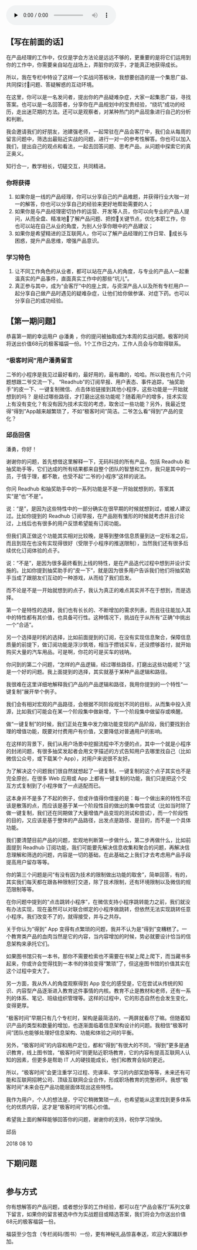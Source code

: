 <audio id="audio" title="产品会客厅 |  千万级用户的产品是如何打造的？" controls="" preload="none"><source id="mp3" src="https://static001.geekbang.org/resource/audio/d9/7f/d9936c1e819089145f891c7ab9ce6e7f.mp3"></audio>

## 【写在前面的话】

在产品经理的工作中，仅仅是学会方法论是远远不够的，更重要的是将它们运用到你的工作中，你需要亲自站在战场上，弄脏你的双手，才能真正地获得成长。

所以，我在专栏中特设了这样一个实战问答板块，我想要创造的是一个集思广益、共同探讨问题、答疑解惑的互动环境。

在这里，你可以是一名发问者，提出你的产品疑难杂症，大家一起集思广益，寻找答案。也可以是一名回答者，分享你在产品规划中的宝贵经验，“绕坑”成功的经历，走出迷茫期的方法。还可以是观察者，对某种热门的产品现象进行自己的分析和判断。

我会邀请我们的好朋友，池建强老师，一起常驻在产品会客厅中，我们会从每周的留言问题中，筛选出最贴近实战的问题，进行一对一的参考性解答。你也可以加入我们，提出自己的观点和看法，一起去回答问题、思考产品，从问题中探索它的真正奥义。

知行合一，教学相长，切磋交互，共同精进。

### 你将获得

1. 如果你是一线的产品经理，你可以分享自己的产品难题，并获得行业大咖一对一的解答，你也可以分享自己的经验来更好地帮助需要的人；
1. 如果你是与产品经理密切协作的运营、开发等人员，你可以向专业的产品人提问，从而全盘、精准地了解产品问题、把控关键节点，优化本职工作，你也可以站在自己从业的角度，为别人分享你眼中的产品建议；
1. 如果你是希望精进的泛互联网人，你可以了解产品经理的工作日常、成长与困惑，提升产品思维，增强产品意识。

### 学习特色

1. 让不同工作角色的从业者，都可以站在产品人的角度，与专业的产品人一起重温真实的产品事件，直面真实工作中的那些“坑儿”。
1. 真正参与其中，成为“会客厅”中的座上宾，与资深产品人以及所有专栏用户一起分享自己做产品时遇见的疑难杂症，让他们给你做参谋、对症下药。也可以分享自己的成功经验。

## 【第一期问题】

恭喜第一期的幸运用户 @潘勇 ，你的提问被抽取成为本周的实战问题。极客时间将送出价值68元的极客福袋一份。1个工作日之内，工作人员会与你取得联系。

### “极客时间”用户潘勇留言

> 
 二爷的小程序是我见过最好看的，最好用的，最有趣的，哈哈。所以我也有几个问题想跟二爷交流一下。
“Readhub”的订阅早报、用户表态、事件追踪，“抽奖助手”的皮一下、一键复制微信、点击体验链接到其他小程序，这些功能是一开始就想到的吗？
是经过哪些路径，才打磨出这些功能呢？随着用户的增多，技术实现上有没有变化？有没有因为技术实现的考虑，取舍过一些功能？另外，我最近觉得“得到”App越来越繁琐了，不如“极客时间”简洁。二爷怎么看“得到”产品的变化？


### 邱岳回信

潘勇，你好！

谢谢你的问题，首先想借这里解释一下，无码科技的所有产品，包括 Readhub 和抽奖助手等，它们达成的所有结果都来自整个团队的智慧和工作，我只是其中的一员，于情于理，都不敢，也受不起“二爷的小程序”这样的说法。

你问 Readhub 和抽奖助手中的一系列功能是不是一开始就想到的，答案其实“是”也“不是”。

说：“是”，是因为这些特性中的一部分确实在很早期的时候就想到过，或被人建议过。比如你提到的 Readhub 订阅早报，在产品刚有雏形的时候就考虑并且讨论过，上线后也有很多的用户反馈希望能有订阅功能。

但我们真正做这个功能其实相对比较晚，是等到整体信息质量到达一定标准之后，而且到现在也没有实现得很好（受限于小程序的推送限制），当然我们还有很多后续优化订阅体验的点子。

说：“不是”，是因为很多最终看到上线的特性，是在产品迭代过程中想到并设计实施的。比如你提到抽奖助手的“皮一下”，就是因为很多用户告诉我们他们将抽奖助手当成了跟朋友们互动的一种游戏，从而给了我们启发。

而不论是不是一开始就想到的点子，我认为真正的难点其实并不在于想到，而是选择。

第一个是特性的选择，我们也有长长的、不断增加的需求列表，而且往往能加入其中的特性都有其价值，也具备可行性。这种情况下，挑战在于从所有“正确”中挑出一个“合适”。

另一个选择是时机的选择，比如前面提到的订阅，在没有实现信息聚合，保障信息质量的前提下，做订阅功能是浮沙筑塔，相当于攒钱买车，还没攒够首付，就开始购买大量的汽车用品。可是啊，你花的可是买车的钱呐。

你问到的第二个问题，“怎样的产品逻辑，经过哪些路径，打磨出这些功能呢？”这是一个好的问题。我上面提到的选择，其实就基于某种产品逻辑和路径。

我很难在这里详细地解释我们产品的产品逻辑和路径，我用你提到的一个特性“一键复制”展开举个例子。

我们会有相对宏观的产品路径，会根据不同阶段规划不同的目标，从而集中投入资源，比如我们可能会在某一个阶段集中做新增，下一个阶段集中做留存或唤醒。

做“一键复制”的时候，我们正处在集中发力做功能变现的产品阶段，我们要找到合理的增值功能，既要对付费用户有价值，又要降低对普通用户的影响。

在这样的背景下，我们从用户场景中挖掘流程中不方便的点，其中一个就是小程序的封闭问题，有很多抽奖发起者会用文字描述的方式告知用户去哪里找自己（比如微信公众号，或下载某个 App），对用户来说很不友好。

为了解决这个问题我们很自然就想起了一键复制，一键复制的这个点子其实也不是完全原创，在很多 Web 应用或 App 上都有一键复制的功能，我们只是把这个交互方式复制到了小程序做了一点适配而已。

这本身并不是多了不起的例子，但或许值得你借鉴的是：每一个做出来的特性不应该是散落的点，而应该是基于某一个阶段性目的做出的集中性尝试（比如当时除了做一键复制，我们还在同期做了大量增值产品变现的测试和尝试），而一个阶段性的目的，又应该是基于整体的产品路径，出发点是路径、是目的，而不是一个具体功能。

我们要清楚目前产品的问题，宏观地判断第一步做什么，第二步再做什么，比如前面提到 Readhub 订阅功能，我们可能要先解决信息收集和聚合的问题，再解决信息理解和筛选的问题，内容是一切的基础，在此基础之上我们才去考虑用产品手段提高用户留存等等。

你的第三个问题是问“有没有因为技术的限制做出功能的取舍”，简单回答，有的，其实我们每天都在跟各种限制打交道，除了技术限制，还有环境限制以及微信的规范限制等等。

在你问题中提到的“点击跳转小程序”，在微信支持小程序跳转能力之前，我们就没有办法实现，现在虽然可以对联合绑定的小程序做跳转，但依然无法实现跳转任意小程序。我们改变不了的，就得接受，并与之共存。

关于你认为“得到” App 变得有点繁琐的问题，我并不认为是“得到”变糟糕了。一个教育类产品的血肉当然是它的内容，当内容增加的时候，势必就要设计恰当的信息架构来承托它们。

如果图书馆只有一本书，那你不需要检索也不需要在书架上爬上爬下，而当藏书多起来，你或许会觉得找到一本书的体验变得“繁琐”了，但这座图书馆的价值其实在这个过程中变大了。

另一方面，我从外人的角度观察得到 App 变化的感受是，它在尝试从传统的知识、内容型产品逐渐进入教育这件事情的内核。教育不止是教材和老师，还有一系列的体系、笔记、班级组织管理等。这样的过程中，它的形态自然也会发生变化，变得更厚。

“极客时间”早期只有几个专栏时，架构是最简洁的，一两屏就看尽了嘛。但随着知识产品的类型和数量的增加，也逐渐面临着信息架构设计的问题。我相信“极客时间”团队也能够处理好信息架构、功能和体验之间的平衡。

另外，“极客时间”的内容和用户定位，都和“得到”有很大的不同，“得到”更多是通识教育，线上图书馆，“极客时间”则更贴近职场教育，它的内容有提高互联网人认知的因素，但更多是帮助 IT 人的硬技能成长，他们和教育会贴的更近。

所以，“极客时间”会更注重学习过程、完课率、学习的内部奖励等等，未来还有可能和互联网招聘公司、顶级互联网企业合作，形成职场教育的完整闭环。我想“极客时间”未来会在产品功能层面体现出这些特性。

我作为用户，个人的想法是，宁可它稍微繁琐一点，也希望能从这里找到更多体系化的优质内容，这才是“极客时间”的核心价值。

希望我上面的解释能够回答你的问题，谢谢你的支持，祝你学习愉快。

邱岳

2018  08 10

## 下期问题

<img src="https://static001.geekbang.org/resource/image/b7/6e/b77af3d8f3e79d9bf415c7f4c16cce6e.jpg" alt="" />

##  参与方式

你有想解答的产品问题，或者想分享的工作经验，都可以在“产品会客厅”系列文章下留言，如果你的留言被选中作为实战题目或精选答案，我们将会为你送出价值68元的极客福袋一份。

福袋至少包含（专栏阅码/图书）一份，更有神秘礼品惊喜奉送，欢迎大家踊跃参加。


